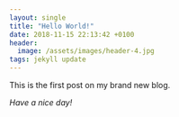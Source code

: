 ```yaml
---
layout: single
title: "Hello World!"
date: 2018-11-15 22:13:42 +0100
header:
  image: /assets/images/header-4.jpg
tags: jekyll update
---
```


This is the first post on my brand new blog.

_Have a nice day!_
